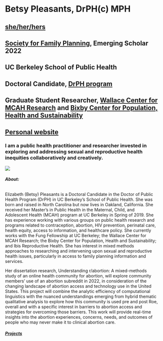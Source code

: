 # Betsy Pleasants, DrPH(c) MPH
## [she/her/hers](https://www.aclunc.org/article/frequently-asked-questions-whats-pronoun)
## [Society for Family Planning](https://www.societyfp.org/), Emerging Scholar 2022
## UC Berkeley School of Public Health
## Doctoral Candidate, [DrPH program](https://publichealth.berkeley.edu/academics/interdisciplinary/doctor-of-public-health-drph/)
## Graduate Student Researcher, [Wallace Center for MCAH Research](https://www.wallacecenter.berkeley.edu/) and [Bixby Center for Population, Health and Sustainability](https://bixby.berkeley.edu/)

## [Personal website](https://www.bpleasants.com/)


### I am a public health practitioner and researcher invested in exploring and addressing sexual and reproductive health inequities collaboratively and creatively.

![ ](https://images.squarespace-cdn.com/content/v1/5ac6a6e1fcf7fd0e72902848/1523822786566-O9XASXOPA9SWYZEUILM7/2015-12-06+13.45.36.jpg)


###### **About:**

Elizabeth (Betsy) Pleasants is a Doctoral Candidate in the Doctor of Public Health Program (DrPH) in UC Berkeley’s School of Public Health. She was born and raised in North Carolina but now lives in Oakland, California. She received her Master’s in Public Health in the Maternal, Child, and Adolescent Health (MCAH) program at UC Berkeley in Spring of 2019. She has experience working with various groups on public health research and programs related to contraception, abortion, HIV prevention, perinatal care, health equity, access to information, and healthcare policy. She currently works with the Fung Fellowship at UC Berkeley; the Wallace Center for MCAH Research; the Bixby Center for Population, Health and Sustainability; and Ibis Reproductive Health. She has interest in mixed methods approaches to researching and intervening upon sexual and reproductive health issues, particularly in access to family planning information and services. 

Her dissertation research, Understanding r/abortion: A mixed-methods study of an online health community for abortion, will explore community members’ use of an abortion subreddit in 2022, in consideration of the changing landscape of abortion access and technology use in the United States. This project will combine the analytic efficiency of computational linguistics with the nuanced understandings emerging from hybrid thematic qualitative analysis to explore how this community is used pre and post Roe, overall and with a specific interest in barriers to abortion access and strategies for overcoming those barriers. This work will provide real-time insights into the abortion experiences, concerns, needs, and outcomes of people who may never make it to clinical abortion care.

###### **[Projects](https://bpleasants.github.io/projects)**






